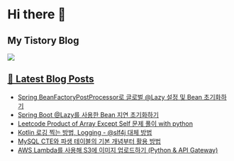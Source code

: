 # Hi there 👋

## My Tistory Blog

<p>
    <a href="https://kylo8.tistory.com"><img src="https://img.shields.io/badge/Tistory-000000?style=flat-square&logo=Tistory&logoColor=white"/>
</p>

## 📕 Latest Blog Posts

<ul><li><a href='https://kylo8.tistory.com/entry/Spring-BeanFactoryPostProcessor%EB%A1%9C-%EA%B8%80%EB%A1%9C%EB%B2%8C-Lazy-%EC%84%A4%EC%A0%95-%EB%B0%8F-Bean-%EC%B4%88%EA%B8%B0%ED%99%94%ED%95%98%EA%B8%B0' target='_blank'>Spring BeanFactoryPostProcessor로 글로벌 @Lazy 설정 및 Bean 초기화하기</a></li><li><a href='https://kylo8.tistory.com/entry/Spring-Boot-Lazy%EB%A5%BC-%EC%82%AC%EC%9A%A9%ED%95%9C-Bean-%EC%A7%80%EC%97%B0-%EC%B4%88%EA%B8%B0%ED%99%94%ED%95%98%EA%B8%B0' target='_blank'>Spring Boot @Lazy를 사용한 Bean 지연 초기화하기</a></li><li><a href='https://kylo8.tistory.com/entry/Leetcode-Product-of-Array-Except-Self-%EB%AC%B8%EC%A0%9C-%ED%92%80%EC%9D%B4-with-python' target='_blank'>Leetcode Product of Array Except Self 문제 풀이 with python</a></li><li><a href='https://kylo8.tistory.com/entry/Kotlin-%EB%A1%9C%EA%B9%85-%EC%B0%8D%EB%8A%94-%EB%B0%A9%EB%B2%95-Logging-slf4j-%EB%8C%80%EC%B2%B4-%EB%B0%A9%EB%B2%95' target='_blank'>Kotlin 로깅 찍는 방법, Logging - @slf4j 대체 방법</a></li><li><a href='https://kylo8.tistory.com/entry/MySQL-CTE%EC%99%80-%ED%8C%8C%EC%83%9D-%ED%85%8C%EC%9D%B4%EB%B8%94%EC%9D%98-%EA%B8%B0%EB%B3%B8-%EA%B0%9C%EB%85%90%EB%B6%80%ED%84%B0-%ED%99%9C%EC%9A%A9-%EB%B0%A9%EB%B2%95' target='_blank'>MySQL CTE와 파생 테이블의 기본 개념부터 활용 방법</a></li><li><a href='https://kylo8.tistory.com/entry/AWS-Lambda%EB%A5%BC-%EC%82%AC%EC%9A%A9%ED%95%B4-S3%EC%97%90-%EC%9D%B4%EB%AF%B8%EC%A7%80-%EC%97%85%EB%A1%9C%EB%93%9C%ED%95%98%EA%B8%B0-Python-API-Gateway' target='_blank'>AWS Lambda를 사용해 S3에 이미지 업로드하기 (Python &amp; API Gateway)</a></li></ul>